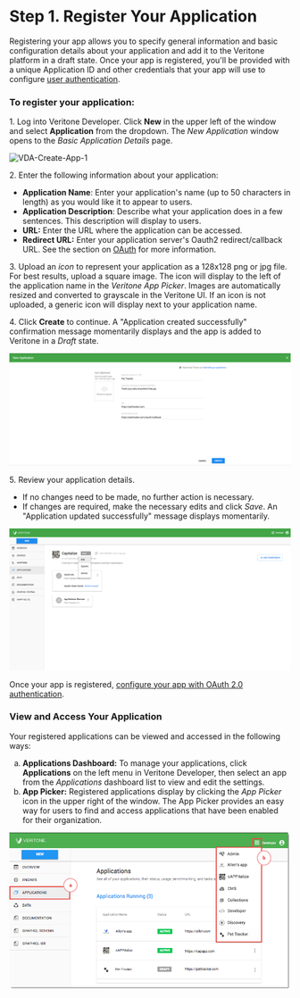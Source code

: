 # Step 1. Register Your Application

Registering your app allows you to specify general information and basic configuration details about your application and add it to the Veritone platform in a draft state. Once your app is registered, you'll be provided with a unique Application ID and other credentials that your app will use to configure [user authentication](/developer/applications/quick-start/step-2).

### To register your application:

1\.  Log into Veritone Developer. Click **New** in the upper left of the window and select **Application** from the dropdown. The *New Application* window opens to the _Basic Application Details_ page.

![VDA-Create-App-1](App-QS-Step1-1.png)

2\. Enter the following information about your application:

* **Application Name**: Enter your application's name (up to 50 characters in length) as you would like it to appear to users.
* **Application Description**: Describe what your application does in a few sentences. This description will display to users.
*   **URL:** Enter the URL where the application can be accessed.
*   **Redirect URL:** Enter your application server's Oauth2 redirect/callback URL. See the section on [OAuth](/developer/applications/oauth) for more information.

3\. Upload an *icon* to represent your application as a 128x128 png or jpg file. For best results, upload a square image. The icon will display to the left of the application name in the *Veritone App Picker*. Images are automatically resized and converted to grayscale in the Veritone UI. If an icon is not uploaded, a generic icon will display next to your application name.

4\. Click **Create** to continue. A "Application created successfully" confirmation message momentarily displays and the app is added to Veritone in a *Draft* state.

![VDA-Create-App-3](App-QS-Step1-2.png)

5\. Review your application details.

*   If no changes need to be made, no further action is necessary.
*   If changes are required, make the necessary edits and click _Save_. An "Application updated successfully" message displays momentarily.

![VDA-Create-App-4](App-QS-Step1-3.png)


Once your app is registered, [configure your app with OAuth 2.0 authentication](/developer/applications/oauth).


### View and Access Your Application

Your registered applications can be viewed and accessed in the following ways:

<ol type="a">
  <li><b>Applications Dashboard:</b> To manage your applications, click <b>Applications</b> on the left menu in Veritone Developer, then select an app from the <i>Applications</i> dashboard list to view and edit the settings.</li>
  <li><b>App Picker:</b> Registered applications display by clicking the <i>App Picker</i> icon in the upper right of the window. The App Picker provides an easy way for users to find and access applications that have been enabled for their organization.</li>
</ol>

![VDA-View-and-Access-Apps](App-QS-Step1-4.png)
